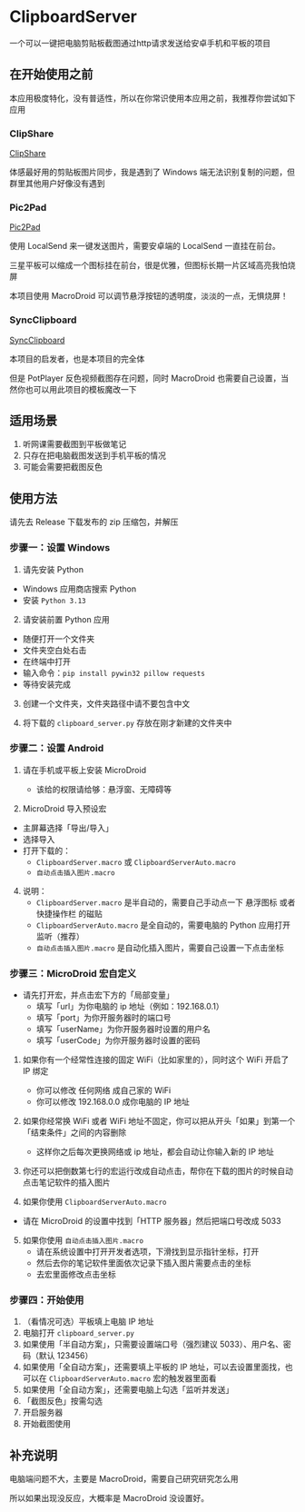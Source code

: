 # ClipboardServer
一个可以一键把电脑剪贴板截图通过http请求发送给安卓手机和平板的项目

## 在开始使用之前

本应用极度特化，没有普适性，所以在你常识使用本应用之前，我推荐你尝试如下应用

### ClipShare

[ClipShare](https://clipshare.coclyun.top/)

体感最好用的剪贴板图片同步，我是遇到了 Windows 端无法识别复制的问题，但群里其他用户好像没有遇到

### Pic2Pad

[Pic2Pad](https://github.com/dangswing/Pic2Pad)

使用 LocalSend 来一键发送图片，需要安卓端的 LocalSend 一直挂在前台。

三星平板可以缩成一个图标挂在前台，很是优雅，但图标长期一片区域高亮我怕烧屏

本项目使用 MacroDroid 可以调节悬浮按钮的透明度，淡淡的一点，无惧烧屏！

### SyncClipboard

[SyncClipboard](https://github.com/Jeric-X/SyncClipboard)

本项目的启发者，也是本项目的完全体

但是 PotPlayer 反色视频截图存在问题，同时 MacroDroid 也需要自己设置，当然你也可以用此项目的模板魔改一下

## 适用场景

1. 听网课需要截图到平板做笔记
2. 只存在把电脑截图发送到手机平板的情况
3. 可能会需要把截图反色

## 使用方法

请先去 Release 下载发布的 zip 压缩包，并解压

### 步骤一：设置 Windows

1. 请先安装 Python
- Windows 应用商店搜索 Python
- 安装 ` Python 3.13 `

2. 请安装前置 Python 应用
- 随便打开一个文件夹
- 文件夹空白处右击
- 在终端中打开
- 输入命令：` pip install pywin32 pillow requests `
- 等待安装完成

3. 创建一个文件夹，文件夹路径中请不要包含中文

4. 将下载的 ` clipboard_server.py ` 存放在刚才新建的文件夹中

### 步骤二：设置 Android

1. 请在手机或平板上安装 MicroDroid
   - 该给的权限请给够：悬浮窗、无障碍等

2. MicroDroid 导入预设宏
- 主屏幕选择「导出/导入」
- 选择导入
- 打开下载的：
  - ` ClipboardServer.macro ` 或 ` ClipboardServerAuto.macro `
  - ` 自动点击插入图片.macro `
 
4. 说明：
   - ` ClipboardServer.macro ` 是半自动的，需要自己手动点一下 悬浮图标 或者 快捷操作栏 的磁贴
   - ` ClipboardServerAuto.macro ` 是全自动的，需要电脑的 Python 应用打开监听（推荐）
   - ` 自动点击插入图片.macro ` 是自动化插入图片，需要自己设置一下点击坐标

### 步骤三：MicroDroid 宏自定义

- 请先打开宏，并点击宏下方的「局部变量」
   - 填写「url」为你电脑的 ip 地址（例如：192.168.0.1）
   - 填写「port」为你开服务器时的端口号
   - 填写「userName」为你开服务器时设置的用户名
   - 填写「userCode」为你开服务器时设置的密码

1. 如果你有一个经常性连接的固定 WiFi（比如家里的），同时这个 WiFi 开启了 IP 绑定
   - 你可以修改 任何网络 成自己家的 WiFi
   - 你可以修改 192.168.0.0 成你电脑的 IP 地址

2. 如果你经常换 WiFi 或者 WiFi 地址不固定，你可以把从开头「如果」到第一个「结束条件」之间的内容删除
   - 这样你之后每次更换网络或 ip 地址，都会自动让你输入新的 IP 地址
  
3. 你还可以把倒数第七行的宏运行改成自动点击，帮你在下载的图片的时候自动点击笔记软件的插入图片

4. 如果你使用 ` ClipboardServerAuto.macro `
  - 请在 MicroDroid 的设置中找到「HTTP 服务器」然后把端口号改成 5033

5. 如果你使用 ` 自动点击插入图片.macro `
   - 请在系统设置中打开开发者选项，下滑找到显示指针坐标，打开
   - 然后去你的笔记软件里面依次记录下插入图片需要点击的坐标
   - 去宏里面修改点击坐标
  
### 步骤四：开始使用

1. （看情况可选）平板填上电脑 IP 地址
2. 电脑打开 ` clipboard_server.py `
3. 如果使用「半自动方案」，只需要设置端口号（强烈建议 5033）、用户名、密码（默认 123456）
4. 如果使用「全自动方案」，还需要填上平板的 IP 地址，可以去设置里面找，也可以在 ` ClipboardServerAuto.macro ` 宏的触发器里面看
5. 如果使用「全自动方案」，还需要电脑上勾选「监听并发送」
6. 「截图反色」按需勾选
7. 开启服务器
8. 开始截图使用

## 补充说明

电脑端问题不大，主要是 MacroDroid，需要自己研究研究怎么用

所以如果出现没反应，大概率是 MacroDroid 没设置好。
